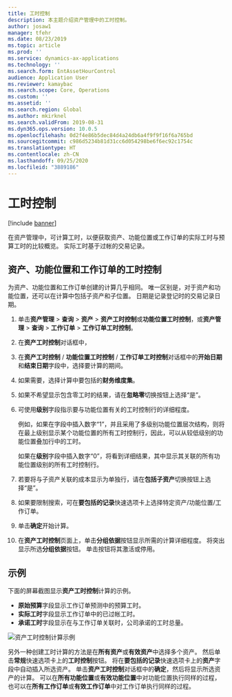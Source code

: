 ```yaml
---
title: 工时控制
description: 本主题介绍资产管理中的工时控制。
author: josaw1
manager: tfehr
ms.date: 08/23/2019
ms.topic: article
ms.prod: ''
ms.service: dynamics-ax-applications
ms.technology: ''
ms.search.form: EntAssetHourControl
audience: Application User
ms.reviewer: kamaybac
ms.search.scope: Core, Operations
ms.custom: ''
ms.assetid: ''
ms.search.region: Global
ms.author: mkirknel
ms.search.validFrom: 2019-08-31
ms.dyn365.ops.version: 10.0.5
ms.openlocfilehash: 0d2f4e86b5dec84d4a24db6a4f9f9f16f6a765bd
ms.sourcegitcommit: c986d5234b81d31cc6d054298be6f6ec92c1754c
ms.translationtype: HT
ms.contentlocale: zh-CN
ms.lasthandoff: 09/25/2020
ms.locfileid: "3889186"
---
```

# <a name="work-hour-control"></a>工时控制

[!include [banner](../../includes/banner.md)]

 

在资产管理中，可计算工时，以便获取资产、功能位置或工作订单的实际工时与预算工时的比较概览。 实际工时基于过帐的交易记录。

## <a name="work-hour-control-for-assets-functional-locations-and-work-orders"></a>资产、功能位置和工作订单的工时控制

为资产、功能位置和工作订单创建的计算几乎相同。 唯一区别是，对于资产和功能位置，还可以在计算中包括子资产和子位置。 日期是记录登记时的交易记录日期。

1. 单击**资产管理** > **查询** > **资产** > **资产工时控制**或**功能位置工时控制**，或**资产管理** > **查询** > **工作订单** > **工作订单工时控制**。

2. 在**资产工时控制**对话框中，

3. 在**资产工时控制** / **功能位置工时控制** / **工作订单工时控制**对话框中的**开始日期**和**结束日期**字段中，选择要计算的期间。

4. 如果需要，选择计算中要包括的**财务维度集**。

5. 如果不希望显示包含零工时的结果，请在**忽略零**切换按钮上选择“是”。

6. 可使用**级别**字段指示要与功能位置有关的工时控制行的详细程度。 

    例如，如果在字段中插入数字“1”，并且采用了多级别功能位置层次结构，则将在最上级别显示某个功能位置的所有工时控制行，因此，可以从较低级别的功能位置叠加行中的工时。 
    
    如果在**级别**字段中插入数字“0”，将看到详细结果，其中显示其关联的所有功能位置级别的所有工时控制行。

7. 若要将与子资产关联的成本显示为单独行，请在**包括子资产**切换按钮上选择“是”。

8. 如果要限制搜索，可在**要包括的记录**快速选项卡上选择特定资产/功能位置/工作订单。

9. 单击**确定**开始计算。

10. 在**资产工时控制**页面上，单击**分组依据**按钮显示所需的计算详细程度。 将突出显示所选**分组依据**按钮。 单击按钮将其激活或停用。

## <a name="example"></a>示例

下面的屏幕截图显示**资产工时控制**计算的示例。

- **原始预算**字段显示工作订单预测中的预算工时。 
- **实际工时**字段显示工作订单中的已过帐工时。 
- **承诺工时**字段显示在与工作订单关联时，公司承诺的工时总量。

![资产工时控制计算示例](media/04-controlling-and-reporting.png)

另外一种创建工时计算的方法是在**所有资产**或**有效资产**中选择多个资产。 然后单击**常规**快速选项卡上的**工时控制**按钮。 将在**要包括的记录**快速选项卡上的**资产**字段中自动插入所选资产。 单击**资产工时控制**对话框中的**确定**，然后将显示所选资产的计算。 可以在**所有功能位置**或**有效功能位置**中对功能位置执行同样的过程，也可以在**所有工作订单**或**有效工作订单**中对工作订单执行同样的过程。


